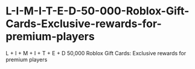 # L-I-M-I-T-E-D-50-000-Roblox-Gift-Cards-Exclusive-rewards-for-premium-players
L + I + M + I + T + E + D 50,000 Roblox Gift Cards: Exclusive rewards for premium players
